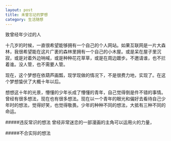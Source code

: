 ```yaml
---
layout: post
title: 未曾忘记的梦想
category: 生活随想
---
```


致曾经年少过的人

十几岁的时候，一直很希望能够拥有一个自己的个人网站。如果互联网是一片大森林，我很希望能在这片广袤的森林里拥有一个自己的小木屋。或是呆在屋子里沉寂，或是对着外边呐喊，或是种种花花草草，或是在周边踱步。不邀请谁，也不拦着谁。没人管，也不需要人管。

现在，这个梦想在依葫芦画瓢，现学现做的情况下，不是很费力地，实现了。在这个梦想蛰伏了大概十年以后。

想想这十年的光景，懵懂的少年长成了懵懂的青年，自己觉得倒是件不错的事情。曾经有很多想法，现在也有很多想法。现在以一个青年的眼光和偏好去看待自己少年时的想法，觉得好笑，也觉得敬畏。少年的种种不同的想法，大抵有三种不同的命运。

#####违反常识的想法
曾经非常迷恋的一部漫画的主角可以运用火的力量，

#####不合实际的想法

#####



